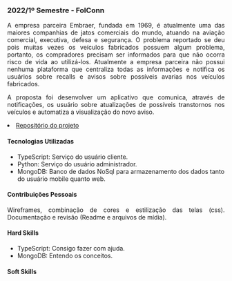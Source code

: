 ### 2022/1º Semestre - FolConn
<p align="justify">A empresa parceira Embraer, fundada em 1969, é atualmente uma das maiores companhias de jatos comerciais do mundo, atuando na aviação comercial, executiva, defesa e segurança. O problema reportado se deu pois muitas vezes os veículos fabricados possuem algum problema, portanto, os compradores precisam ser informados para que não ocorra risco de vida ao utilizá-los. Atualmente a empresa parceira não possui nenhuma plataforma que centraliza todas as informações e notifica os usuários sobre recalls e avisos sobre possíveis avarias nos veículos fabricados.</p> 
<p align="justify">A proposta foi desenvolver um aplicativo que comunica, através de notificações, os usuário sobre atualizações de possíveis transtornos nos veículos e automatiza a visualização do novo aviso.</p>

 <li><a href="https://github.com/barbaraport/api-claradb">Repositório do projeto</a></li>

#### Tecnologias Utilizadas
- TypeScript: Serviço do usuário cliente.
- Python: Serviço do usuário administrador.
- MongoDB: Banco de dados NoSql para armazenamento dos dados tanto do usuário mobile quanto web.

#### Contribuições Pessoais
<p align="justify">Wireframes, combinação de cores e estilização das telas (css). Documentação e revisão (Readme e arquivos de mídia).</p>

#### Hard Skills
- TypeScript: Consigo fazer com ajuda.
- MongoDB: Entendo os conceitos.

#### Soft Skills
<p align="justify"></p>
